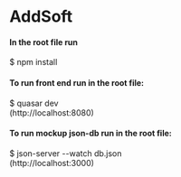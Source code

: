 # AddSoft

#### In the root file run
  $ npm install

#### To run front end run in the root file:
   $ quasar dev
   <br />
   (http://localhost:8080)

#### To run mockup json-db run in the root file:
  $ json-server --watch db.json
  <br />
  (http://localhost:3000)
